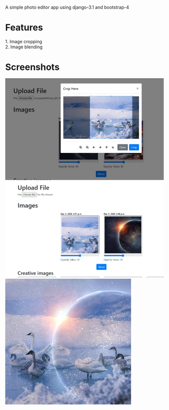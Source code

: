 A simple photo editor app using django-3.1 and bootstrap-4
<h1>Features</h1>
  1. Image cropping<br>
  2. Image blending<br>
<h1>Screenshots</h1>
<img src="Screenshots/pic6.jpg"><br>
<img src="Screenshots/pic7.jpg"><br>
<img src="Screenshots/savedimage2827.jpg"><br>

